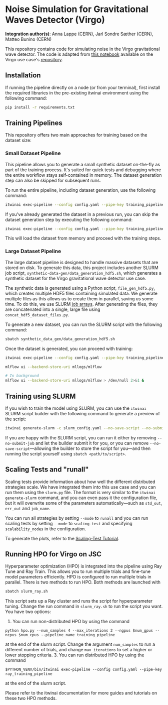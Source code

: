 # Noise Simulation for Gravitational Waves Detector (Virgo)

**Integration author(s)**: Anna Lappe (CERN), Jarl Sondre Sæther (CERN), Matteo Bunino (CERN)

This repository contains code for simulating noise in the Virgo gravitational wave detector. The code is adapted from
[this notebook](https://github.com/interTwin-eu/DT-Virgo-notebooks/blob/main/WP_4_4/interTwin_wp_4.4_synthetic_data.ipynb)
available on the Virgo use case's [repository](https://github.com/interTwin-eu/DT-Virgo-notebooks).

## Installation

If running the pipeline directly on a node (or from your terminal),
first install the required libraries in the pre-existing itwinai environment using the following command:

```bash
pip install -r requirements.txt
```

## Training Pipelines

This repository offers two main approaches for training based on the dataset size:

### Small Dataset Pipeline

This pipeline allows you to generate a small synthetic dataset on-the-fly as part of
the training process. It's suited for quick tests and debugging where the entire
workflow stays self-contained in memory. The dataset generation step can also be
skipped for subsequent runs.

To run the entire pipeline, including dataset generation, use the following command:

```bash
itwinai exec-pipeline --config config.yaml --pipe-key training_pipeline_small
```

If you've already generated the dataset in a previous run, you can skip the dataset
generation step by executing the following command:

```bash
itwinai exec-pipeline --config config.yaml --pipe-key training_pipeline_small --steps 1:
```

This will load the dataset from memory and proceed with the training steps.

### Large Dataset Pipeline

The large dataset pipeline is designed to handle massive datasets that are stored on
disk. To generate this data, this project includes another SLURM job script,
`synthetic-data-gen/data_generation_hdf5.sh`, which generates a synthetic dataset for
the Virgo gravitational wave detector use case.

The synthetic data is generated using a Python script, `file_gen_hdf5.py`, which
creates multiple HDF5 files containing simulated data. We generate multiple files as
this allows us to create them in parallel, saving us some time. To do this, we use
SLURM [job arrays](https://slurm.schedmd.com/job_array.html). After generating the
files, they are concatenated into a single, large file using
`concat_hdf5_dataset_files.py`.

To generate a new dataset, you can run the SLURM script with the following command:

```bash
sbatch synthetic_data_gen/data_generation_hdf5.sh
```

Once the dataset is generated, you can proceed with training:

```bash
itwinai exec-pipeline --config config.yaml --pipe-key training_pipeline
```

```bash
mlflow ui --backend-store-uri mllogs/mlflow

# In background 
mlflow ui --backend-store-uri mllogs/mlflow > /dev/null 2>&1 &
```

## Training using SLURM

If you wish to train the model using SLURM, you can use the `itwinai` SLURM script
builder with the following command to generate a preview of the script:

```bash
itwinai generate-slurm -c slurm_config.yaml --no-save-script --no-submit-job
```

If you are happy with the SLURM script, you can run it either by removing
`--no-submit-job` and let the builder submit it for you, or you can remove
`--no-save-script`—allowing the builder to store the script for you—and then running
the script yourself using `sbatch <path/to/script>`. 

## Scaling Tests and "runall"

Scaling tests provide information about how well the different distributed strategies
scale. We have integrated them into this use case and you can run them using the
`slurm.py` file. The format is very similar to the `itwinai generate-slurm` command,
and you can even pass it the configuration file, but it will overwrite some of the
parameters automatically—such as `std_out`, `err_out` and `job_name`. 

You can run all strategies by setting `--mode` to `runall` and you can run scaling
tests by setting `--mode` to `scaling-test` and specifying `scalability_nodes` in the
configuration.

To generate the plots, refer to the 
[Scaling-Test Tutorial](https://github.com/interTwin-eu/itwinai/tree/main/tutorials/distributed-ml/torch-scaling-test#analyze-results).

## Running HPO for Virgo on JSC

Hyperparameter optimization (HPO) is integrated into the pipeline using Ray Tune and Ray Train.
This allows you to run multiple trials and fine-tune model parameters efficiently.
HPO is configured to run multiple trials in parallel. There is two methods to run HPO.
Both methods are launched with

```bash
sbatch slurm_ray.sh
```

This script sets up a Ray cluster and runs the script for hyperparameter tuning.
Change the run command in `slurm_ray.sh` to run the script you want. You have two options:

1. You can run non-distributed HPO by using the command

```python hpo.py --num_samples 4 --max_iterations 2 --ngpus $num_gpus --ncpus $num_cpus --pipeline_name training_pipeline```

at the end of the slurm script. Change the argument ``num_samples`` to run a different number of trials, and change ``max_iterations`` to set a higher or lower stopping criteria.
3. You can run distributed HPO by using the command

```$PYTHON_VENV/bin/itwinai exec-pipeline --config config.yaml --pipe-key ray_training_pipeline```

at the end of the slurm script.

Please refer to the itwinai documentation for more guides and tutorials on these two HPO methods.
